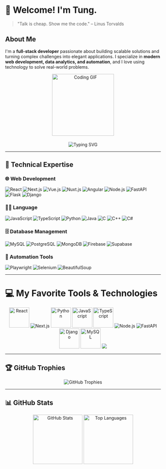# 👋 Welcome! I'm Tung.  

> "Talk is cheap. Show me the code." – Linus Torvalds  

## About Me  
I'm a **full-stack developer** passionate about building scalable solutions and turning complex challenges into elegant applications. I specialize in **modern web development, data analytics, and automation**, and I love using technology to solve real-world problems.  

<div align="center">
  <img src="https://media.giphy.com/media/13HgwGsXF0aiGY/giphy.gif" alt="Coding GIF" width="200"/>
</div>

<div align="center" style="margin-top: 20px;">
  <img src="https://readme-typing-svg.demolab.com?font=Fira+Code&size=22&pause=1000&color=F7DF1E&center=true&vCenter=true&width=435&lines=Passionate+About+Code;Always+Learning;Keep+Calm+and+Code+On" alt="Typing SVG" />
</div>  

---

## 🔧 Technical Expertise  

### 🌐 Web Development  
<p>
  <img src="https://img.shields.io/badge/React-%2361DAFB.svg?style=flat&logo=react&logoColor=black" alt="React" />
  <img src="https://img.shields.io/badge/Next.js-000000?style=flat&logo=next.js&logoColor=white" alt="Next.js" />
  <img src="https://img.shields.io/badge/Vue.js-%234FC08D.svg?style=flat&logo=vue.js&logoColor=white" alt="Vue.js" />
  <img src="https://img.shields.io/badge/Nuxt.js-00C58E?style=flat&logo=nuxt.js&logoColor=white" alt="Nuxt.js" />
  <img src="https://img.shields.io/badge/Angular-%23DD0031.svg?style=flat&logo=angular&logoColor=white" alt="Angular" />
  <img src="https://img.shields.io/badge/Node.js-%23339933.svg?style=flat&logo=node.js&logoColor=white" alt="Node.js" />
  <img src="https://img.shields.io/badge/FastAPI-009688?style=flat&logo=fastapi&logoColor=white" alt="FastAPI" />
  <img src="https://img.shields.io/badge/Flask-%23000.svg?style=flat&logo=flask" alt="Flask" />
  <img src="https://img.shields.io/badge/Django-%23092E20.svg?style=flat&logo=django&logoColor=white" alt="Django" />
</p>  

### 👨‍💻 Language
<p>
  <img src="https://img.shields.io/badge/JavaScript-%23F7DF1E.svg?style=flat&logo=javascript&logoColor=black" alt="JavaScript" />
  <img src="https://img.shields.io/badge/TypeScript-%23007ACC.svg?style=flat&logo=typescript&logoColor=white" alt="TypeScript" />
  <img src="https://img.shields.io/badge/Python-%233776AB.svg?style=flat&logo=python&logoColor=white" alt="Python" />
  <img src="https://img.shields.io/badge/Java-%23ED8B00.svg?style=flat&logo=java&logoColor=white" alt="Java" />
  <img src="https://img.shields.io/badge/C-%2300599C.svg?style=flat&logo=c&logoColor=white" alt="C" />
  <img src="https://img.shields.io/badge/C++-%2300599C.svg?style=flat&logo=c%2B%2B&logoColor=white" alt="C++" />
  <img src="https://img.shields.io/badge/C%23-%23239120.svg?style=flat&logo=c-sharp&logoColor=white" alt="C#" />
</p>  

### 🗄️ Database Management  
<p>
  <img src="https://img.shields.io/badge/MySQL-%234479A1.svg?style=flat&logo=mysql&logoColor=white" alt="MySQL" />
  <img src="https://img.shields.io/badge/PostgreSQL-%234169E1.svg?style=flat&logo=postgresql&logoColor=white" alt="PostgreSQL" />
  <img src="https://img.shields.io/badge/MongoDB-%2347A248.svg?style=flat&logo=mongodb&logoColor=white" alt="MongoDB" />
  <img src="https://img.shields.io/badge/Firebase-%23FFCA28.svg?style=flat&logo=firebase&logoColor=black" alt="Firebase" />
  <img src="https://img.shields.io/badge/Supabase-003052?style=flat&logo=supabase&logoColor=white" alt="Supabase" />
</p>  

### 🤖 Automation Tools  
<p>
  <img src="https://img.shields.io/badge/Playwright-00D6EA?style=flat&logo=playwright&logoColor=white" alt="Playwright" />
  <img src="https://img.shields.io/badge/Selenium-%2343B02A.svg?style=flat&logo=selenium&logoColor=white" alt="Selenium" />
  <img src="https://img.shields.io/badge/BeautifulSoup-%23FFD43B.svg?style=flat&logo=python&logoColor=black" alt="BeautifulSoup" />
</p>  

---

# 💻 My Favorite Tools & Technologies  

<div align="center">
  <img src="https://techstack-generator.vercel.app/react-icon.svg" alt="React" width="65" height="65"/>  
  <img src="https://img.shields.io/badge/Next.js-000000?style=flat&logo=next.js&logoColor=white" alt="Next.js" />
  <img src="https://techstack-generator.vercel.app/python-icon.svg" alt="Python" width="65" height="65"/>  
  <img src="https://techstack-generator.vercel.app/js-icon.svg" alt="JavaScript" width="65" height="65"/>  
  <img src="https://techstack-generator.vercel.app/ts-icon.svg" alt="TypeScript" width="65" height="65"/>  
  <img src="https://img.shields.io/badge/Node.js-%23339933.svg?style=flat&logo=node.js&logoColor=white" alt="Node.js" />
  <img src="https://img.shields.io/badge/FastAPI-009688?style=flat&logo=fastapi&logoColor=white" alt="FastAPI" />
  <img src="https://techstack-generator.vercel.app/django-icon.svg" alt="Django" width="65" height="65"/>  
  <img src="https://techstack-generator.vercel.app/mysql-icon.svg" alt="MySQL" width="65" height="65"/>  
  <img src="https://skillicons.dev/icons?i=nodejs,laravel,vue,graphql,postgres,tailwind,bootstrap,git,github,wordpress" />
</div>  

---

## 🏆 GitHub Trophies  
<div align="center">
  <img src="https://github-profile-trophy.vercel.app/?username=murapadev&theme=radical" alt="GitHub Trophies" />
</div>  

---

## 📊 GitHub Stats  
<div align="center">
  <img src="https://github-readme-stats.vercel.app/api?username=tnc-boop&show_icons=true&theme=radical" alt="GitHub Stats" height="160"/>  
  <img src="https://github-readme-stats.vercel.app/api/top-langs/?username=tnc-boop&layout=compact&theme=radical" alt="Top Languages" height="160"/>  
</div>  

